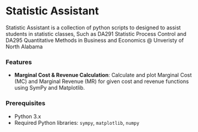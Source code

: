 # Statistic Assistant


Statistic Assistant is a collection of python scripts to designed to assist students in statistic classes, Such as DA291 Statistic Process Control and DA295 Quantitative Methods in Business and Economics @ Unveristy of North Alabama

### Features
- **Marginal Cost & Revenue Calculation**: Calculate and plot Marginal Cost (MC) and Marginal Revenue (MR) for given cost and revenue functions using SymPy and Matplotlib.

  
### Prerequisites

- Python 3.x
- Required Python libraries: `sympy`, `matplotlib`, `numpy`
